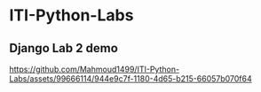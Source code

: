 # ITI-Python-Labs

## Django Lab 2 demo


https://github.com/Mahmoud1499/ITI-Python-Labs/assets/99666114/944e9c7f-1180-4d65-b215-66057b070f64

